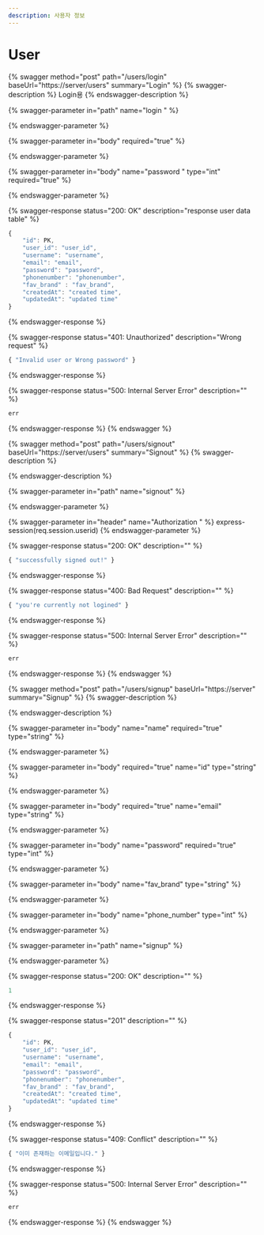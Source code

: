 ```yaml
---
description: 사용자 정보
---
```


# User

{% swagger method="post" path="/users/login" baseUrl="https://server/users" summary="Login" %}
{% swagger-description %}
Login용 
{% endswagger-description %}

{% swagger-parameter in="path" name="login " %}

{% endswagger-parameter %}

{% swagger-parameter in="body" required="true" %}

{% endswagger-parameter %}

{% swagger-parameter in="body" name="password " type="int" required="true" %}

{% endswagger-parameter %}

{% swagger-response status="200: OK" description="response user data table" %}
```javascript
{
    "id": PK,
    "user_id": "user_id",
    "username": "username",
    "email": "email",
    "password": "password",
    "phonenumber": "phonenumber",
    "fav_brand" : "fav_brand",
    "createdAt": "created time",
    "updatedAt": "updated time"
}
```
{% endswagger-response %}

{% swagger-response status="401: Unauthorized" description="Wrong request" %}
```javascript
{ "Invalid user or Wrong password" }
```
{% endswagger-response %}

{% swagger-response status="500: Internal Server Error" description="" %}
```javascript
err
```
{% endswagger-response %}
{% endswagger %}

{% swagger method="post" path="/users/signout" baseUrl="https://server/users" summary="Signout" %}
{% swagger-description %}

{% endswagger-description %}

{% swagger-parameter in="path" name="signout" %}

{% endswagger-parameter %}

{% swagger-parameter in="header" name="Authorization " %}
express-session(req.session.userid)
{% endswagger-parameter %}

{% swagger-response status="200: OK" description="" %}
```javascript
{ "successfully signed out!" }
```
{% endswagger-response %}

{% swagger-response status="400: Bad Request" description="" %}
```javascript
{ "you're currently not logined" }
```
{% endswagger-response %}

{% swagger-response status="500: Internal Server Error" description="" %}
```javascript
err
```
{% endswagger-response %}
{% endswagger %}

{% swagger method="post" path="/users/signup" baseUrl="https://server" summary="Signup" %}
{% swagger-description %}

{% endswagger-description %}

{% swagger-parameter in="body" name="name" required="true" type="string" %}

{% endswagger-parameter %}

{% swagger-parameter in="body" required="true" name="id" type="string" %}

{% endswagger-parameter %}

{% swagger-parameter in="body" required="true" name="email" type="string" %}

{% endswagger-parameter %}

{% swagger-parameter in="body" name="password" required="true" type="int" %}

{% endswagger-parameter %}

{% swagger-parameter in="body" name="fav_brand" type="string" %}

{% endswagger-parameter %}

{% swagger-parameter in="body" name="phone_number" type="int" %}

{% endswagger-parameter %}

{% swagger-parameter in="path" name="signup" %}

{% endswagger-parameter %}

{% swagger-response status="200: OK" description="" %}
```javascript
1
```
{% endswagger-response %}

{% swagger-response status="201" description="" %}
```javascript
{
    "id": PK,
    "user_id": "user_id",
    "username": "username",
    "email": "email",
    "password": "password",
    "phonenumber": "phonenumber",
    "fav_brand" : "fav_brand",
    "createdAt": "created time",
    "updatedAt": "updated time"
}
```
{% endswagger-response %}

{% swagger-response status="409: Conflict" description="" %}
```javascript
{ "이미 존재하는 이메일입니다." }
```
{% endswagger-response %}

{% swagger-response status="500: Internal Server Error" description="" %}
```javascript
err
```
{% endswagger-response %}
{% endswagger %}
